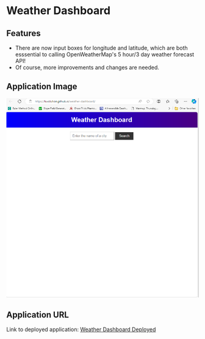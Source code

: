 # Weather Dashboard

## Features 
* There are now input boxes for longitude and latitude, which are both esssential to calling OpenWeatherMap's 5 hour/3 day weather forecast API!
* Of course, more improvements and changes are needed. 

## Application Image
![Weather Dashboard](https://github.com/Fuvolution/weather-dashboard/blob/main/assets/images/weather-dashboard-image.png)

## Application URL
Link to deployed application: [Weather Dashboard Deployed](https://fuvolution.github.io/weather-dashboard/)